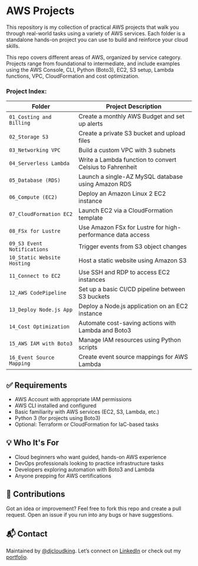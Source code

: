 # AWS Projects

This repository is my collection of practical AWS projects that walk you through real-world tasks using a variety of AWS services. Each folder is a standalone hands-on project you can use to build and reinforce your cloud skills.

This repo covers different areas of AWS, organized by service category. Projects range from foundational to intermediate, and include examples using the AWS Console, CLI, Python (Boto3), EC2, S3 setup, Lambda functions, VPC, CloudFormation and cost optimization.


### Project Index:

| Folder                      | Project Description                                        |
| --------------------------- | ---------------------------------------------------------- |
| `01_Costing and Billing`    | Create a monthly AWS Budget and set up alerts              |
| `02_Storage S3`             | Create a private S3 bucket and upload files                |
| `03_Networking VPC`         | Build a custom VPC with 3 subnets                          |
| `04_Serverless Lambda`      | Write a Lambda function to convert Celsius to Fahrenheit   |
| `05_Database (RDS)`         | Launch a single-AZ MySQL database using Amazon RDS         |
| `06_Compute (EC2)`          | Deploy an Amazon Linux 2 EC2 instance                      |
| `07_CloudFormation EC2`     | Launch EC2 via a CloudFormation template                   |
| `08_FSx for Lustre`         | Use Amazon FSx for Lustre for high-performance data access |
| `09_S3 Event Notifications` | Trigger events from S3 object changes                      |
| `10_Static Website Hosting` | Host a static website using Amazon S3                      |
| `11_Connect to EC2`         | Use SSH and RDP to access EC2 instances                    |
| `12_AWS CodePipeline`       | Set up a basic CI/CD pipeline between S3 buckets           |
| `13_Deploy Node.js App`     | Deploy a Node.js application on an EC2 instance            |
| `14_Cost Optimization`      | Automate cost-saving actions with Lambda and Boto3         |
| `15_AWS IAM with Boto3`     | Manage IAM resources using Python scripts                  |
| `16_Event Source Mapping`   | Create event source mappings for AWS Lambda                |


## ✅ Requirements

* AWS Account with appropriate IAM permissions
* AWS CLI installed and configured
* Basic familiarity with AWS services (EC2, S3, Lambda, etc.)
* Python 3 (for projects using Boto3)
* Optional: Terraform or CloudFormation for IaC-based tasks


## 💡 Who It's For

* Cloud beginners who want guided, hands-on AWS experience
* DevOps professionals looking to practice infrastructure tasks
* Developers exploring automation with Boto3 and Lambda
* Anyone prepping for AWS certifications


## 🙌 Contributions

Got an idea or improvement? Feel free to fork this repo and create a pull request. Open an issue if you run into any bugs or have suggestions.


## 📬 Contact

Maintained by [@djcloudking](https://github.com/djcloudking).
Let’s connect on [LinkedIn](https://www.linkedin.com/in/djakaridiakone/) or check out my [portfolio](https://ycloudwithdj.com/projects).



